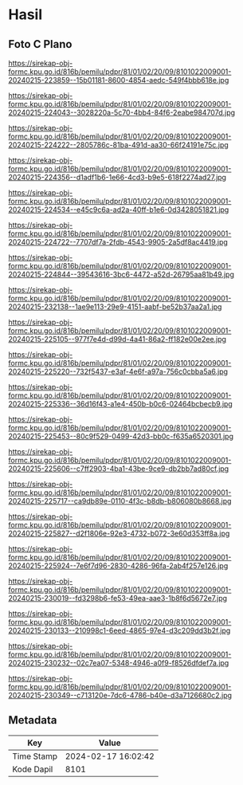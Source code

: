 # Hasil

## Foto C Plano

https://sirekap-obj-formc.kpu.go.id/816b/pemilu/pdpr/81/01/02/20/09/8101022009001-20240215-223859--15b01181-8600-4854-aedc-549f4bbb618e.jpg

https://sirekap-obj-formc.kpu.go.id/816b/pemilu/pdpr/81/01/02/20/09/8101022009001-20240215-224043--3028220a-5c70-4bb4-84f6-2eabe984707d.jpg

https://sirekap-obj-formc.kpu.go.id/816b/pemilu/pdpr/81/01/02/20/09/8101022009001-20240215-224222--2805786c-81ba-491d-aa30-66f24191e75c.jpg

https://sirekap-obj-formc.kpu.go.id/816b/pemilu/pdpr/81/01/02/20/09/8101022009001-20240215-224356--d1adf1b6-1e66-4cd3-b9e5-618f2274ad27.jpg

https://sirekap-obj-formc.kpu.go.id/816b/pemilu/pdpr/81/01/02/20/09/8101022009001-20240215-224534--e45c9c6a-ad2a-40ff-b1e6-0d3428051821.jpg

https://sirekap-obj-formc.kpu.go.id/816b/pemilu/pdpr/81/01/02/20/09/8101022009001-20240215-224722--7707df7a-2fdb-4543-9905-2a5df8ac4419.jpg

https://sirekap-obj-formc.kpu.go.id/816b/pemilu/pdpr/81/01/02/20/09/8101022009001-20240215-224844--39543616-3bc6-4472-a52d-26795aa81b49.jpg

https://sirekap-obj-formc.kpu.go.id/816b/pemilu/pdpr/81/01/02/20/09/8101022009001-20240215-232138--1ae9e113-29e9-4151-aabf-be52b37aa2a1.jpg

https://sirekap-obj-formc.kpu.go.id/816b/pemilu/pdpr/81/01/02/20/09/8101022009001-20240215-225105--977f7e4d-d99d-4a41-86a2-ff182e00e2ee.jpg

https://sirekap-obj-formc.kpu.go.id/816b/pemilu/pdpr/81/01/02/20/09/8101022009001-20240215-225220--732f5437-e3af-4e6f-a97a-756c0cbba5a6.jpg

https://sirekap-obj-formc.kpu.go.id/816b/pemilu/pdpr/81/01/02/20/09/8101022009001-20240215-225336--36d16f43-a1e4-450b-b0c6-02464bcbecb9.jpg

https://sirekap-obj-formc.kpu.go.id/816b/pemilu/pdpr/81/01/02/20/09/8101022009001-20240215-225453--80c9f529-0499-42d3-bb0c-f635a6520301.jpg

https://sirekap-obj-formc.kpu.go.id/816b/pemilu/pdpr/81/01/02/20/09/8101022009001-20240215-225606--c7ff2903-4ba1-43be-9ce9-db2bb7ad80cf.jpg

https://sirekap-obj-formc.kpu.go.id/816b/pemilu/pdpr/81/01/02/20/09/8101022009001-20240215-225717--ca9db89e-0110-4f3c-b8db-b806080b8668.jpg

https://sirekap-obj-formc.kpu.go.id/816b/pemilu/pdpr/81/01/02/20/09/8101022009001-20240215-225827--d2f1806e-92e3-4732-b072-3e60d353ff8a.jpg

https://sirekap-obj-formc.kpu.go.id/816b/pemilu/pdpr/81/01/02/20/09/8101022009001-20240215-225924--7e6f7d96-2830-4286-96fa-2ab4f257e126.jpg

https://sirekap-obj-formc.kpu.go.id/816b/pemilu/pdpr/81/01/02/20/09/8101022009001-20240215-230019--fd3298b6-fe53-49ea-aae3-1b8f6d5672e7.jpg

https://sirekap-obj-formc.kpu.go.id/816b/pemilu/pdpr/81/01/02/20/09/8101022009001-20240215-230133--210998c1-6eed-4865-97e4-d3c209dd3b2f.jpg

https://sirekap-obj-formc.kpu.go.id/816b/pemilu/pdpr/81/01/02/20/09/8101022009001-20240215-230232--02c7ea07-5348-4946-a0f9-f8526dfdef7a.jpg

https://sirekap-obj-formc.kpu.go.id/816b/pemilu/pdpr/81/01/02/20/09/8101022009001-20240215-230349--c713120e-7dc6-4786-b40e-d3a7126680c2.jpg


## Metadata

| Key        | Value               |
| ---------- | ------------------- |
| Time Stamp | 2024-02-17 16:02:42 |
| Kode Dapil | 8101                |



